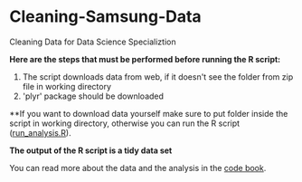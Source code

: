 # Cleaning-Samsung-Data
Cleaning Data for Data Science Specializtion

**Here are the steps that must be performed before running the R script:**

1. The script downloads data from web, if it doesn't see the folder from zip file in working directory
2. 'plyr' package should be downloaded

**If you want to download data yourself make sure to put folder inside the script in working directory, otherwise you can run the R script ([run_analysis.R](run_analysis.R)).

**The output of the R script is a tidy data set**

You can read more about the data and the analysis in the [code book](CodeBook.md).
